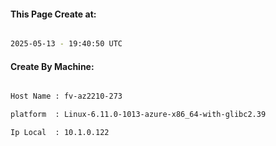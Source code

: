 
   
#### This Page Create at:

```bash

2025-05-13 - 19:40:50 UTC

```

#### Create By Machine:

```bash

Host Name : fv-az2210-273

platform  : Linux-6.11.0-1013-azure-x86_64-with-glibc2.39

Ip Local  : 10.1.0.122

```

